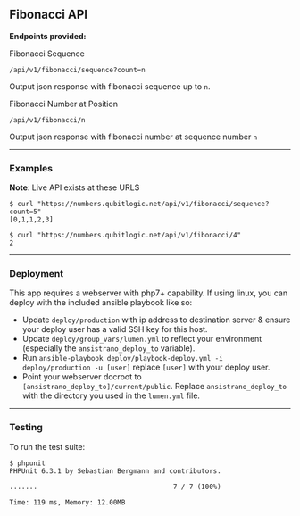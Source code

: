 Fibonacci API
---
**Endpoints provided:**

Fibonacci Sequence
```
/api/v1/fibonacci/sequence?count=n
 ```
Output json response with fibonacci sequence up to `n`.

Fibonacci Number at Position
```
/api/v1/fibonacci/n
```
Output json response with fibonacci number at sequence number `n`

**** 

### Examples
**Note**: Live API exists at these URLS 
```
$ curl "https://numbers.qubitlogic.net/api/v1/fibonacci/sequence?count=5"
[0,1,1,2,3]

$ curl "https://numbers.qubitlogic.net/api/v1/fibonacci/4"
2
```

***

### Deployment

This app requires a webserver with php7+ capability. 
If using linux, you can deploy with the included ansible playbook like so:

* Update `deploy/production` with ip address to destination server & ensure your deploy user has a 
valid SSH key for this host.
* Update `deploy/group_vars/lumen.yml` to reflect your environment (especially the 
`ansistrano_deploy_to` variable).
* Run `ansible-playbook deploy/playbook-deploy.yml -i deploy/production -u [user]` replace `[user]` 
with 
your deploy user.
* Point your webserver docroot to `[ansistrano_deploy_to]/current/public`. Replace 
`ansistrano_deploy_to` with the directory you used in the `lumen.yml` file.  

***

### Testing

To run the test suite:

```
$ phpunit
PHPUnit 6.3.1 by Sebastian Bergmann and contributors.

.......                                  7 / 7 (100%)

Time: 119 ms, Memory: 12.00MB
```